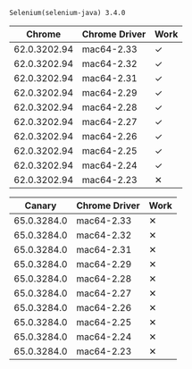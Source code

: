     Selenium(selenium-java) 3.4.0
|    Chrome     | Chrome Driver |  Work  |
| ------------- | ------------- |  ----  |
| 62.0.3202.94  |  mac64-2.33   |    ✓   |
| 62.0.3202.94  |  mac64-2.32   |    ✓   |
| 62.0.3202.94  |  mac64-2.31   |    ✓   |
| 62.0.3202.94  |  mac64-2.29   |    ✓   |
| 62.0.3202.94  |  mac64-2.28   |    ✓   |
| 62.0.3202.94  |  mac64-2.27   |    ✓   |
| 62.0.3202.94  |  mac64-2.26   |    ✓   |
| 62.0.3202.94  |  mac64-2.25   |    ✓   |
| 62.0.3202.94  |  mac64-2.24   |    ✓   |
| 62.0.3202.94  |  mac64-2.23   |    ✕   |

|    Canary    | Chrome Driver |  Work  |
| ------------ | ------------- |  ----  |
| 65.0.3284.0  |  mac64-2.33   |    ✕   |
| 65.0.3284.0  |  mac64-2.32   |    ✕   |
| 65.0.3284.0  |  mac64-2.31   |    ✕   |
| 65.0.3284.0  |  mac64-2.29   |    ✕   |
| 65.0.3284.0  |  mac64-2.28   |    ✕   |
| 65.0.3284.0  |  mac64-2.27   |    ✕   |
| 65.0.3284.0  |  mac64-2.26   |    ✕   |
| 65.0.3284.0  |  mac64-2.25   |    ✕   |
| 65.0.3284.0  |  mac64-2.24   |    ✕   |
| 65.0.3284.0  |  mac64-2.23   |    ✕   |

